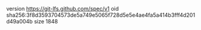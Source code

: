 version https://git-lfs.github.com/spec/v1
oid sha256:3f8d3593704573de5a749e5065f728d5e5e4ae4fa5a414b3fff4d201d49a004b
size 1848
